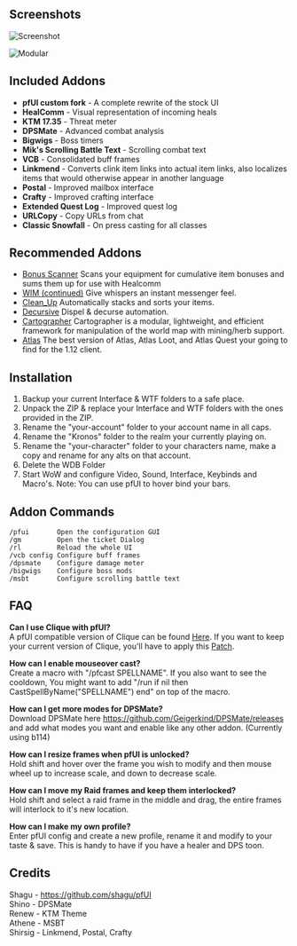 
## Screenshots
![Screenshot](http://i.imgur.com/8i8cHKp.jpg)

![Modular](http://i.imgur.com/jcNkVYZ.jpg)

## Included Addons
*  **pfUI custom fork** - A complete rewrite of the stock UI  
*  **HealComm** - Visual representation of incoming heals  
*  **KTM 17.35** - Threat meter     
*  **DPSMate** - Advanced combat analysis  
*  **Bigwigs** - Boss timers  
*  **Mik's Scrolling Battle Text** - Scrolling combat text  
*  **VCB** - Consolidated buff frames  
*  **Linkmend** - Converts clink item links into actual item links, also localizes items that would otherwise appear in another language  
*  **Postal** - Improved mailbox interface  
*  **Crafty** - Improved crafting interface  
*  **Extended Quest Log** - Improved quest log    
*  **URLCopy** - Copy URLs from chat  
*  **Classic Snowfall** - On press casting for all classes  

## Recommended Addons
* [Bonus Scanner](http://www.vanilla-addons.com/dls/bonusscanner/) Scans your equipment for cumulative item bonuses and sums them up for use with Healcomm
* [WIM (continued)](https://github.com/shirsig/WIM) Give whispers an instant messenger feel.
* [Clean_Up](https://github.com/shirsig/Clean_Up) Automatically stacks and sorts your items.
* [Decursive](https://drive.google.com/open?id=0B5QT3H5F-mBXNDRtbUloODJnWVU) Dispel & decurse automation.
* [Cartographer](https://drive.google.com/open?id=0B5QT3H5F-mBXRHlUbGVrTW1ZUm8) Cartographer is a modular, lightweight, and efficient framework for manipulation of the world map with mining/herb support.
* [Atlas](https://github.com/Cabro/Atlas/) The best version of Atlas, Atlas Loot, and Atlas Quest your going to find for the 1.12 client.

## Installation
1. Backup your current Interface & WTF folders to a safe place.
2. Unpack the ZIP & replace your Interface and WTF folders with the ones provided in the ZIP.
3. Rename the "your-account" folder to your account name in all caps.
4. Rename the "Kronos" folder to the realm your currently playing on.
5. Rename the "your-character" folder to your characters name, make a copy and rename for any alts on that account.
6. Delete the WDB Folder  
7. Start WoW and configure Video, Sound, Interface, Keybinds and Macro's.  Note: You can use pfUI to hover bind your bars.  

## Addon Commands

    /pfui       Open the configuration GUI
    /gm         Open the ticket Dialog
    /rl         Reload the whole UI
    /vcb config Configure buff frames
	/dpsmate    Configure damage meter
	/bigwigs    Configure boss mods
	/msbt       Configure scrolling battle text

## FAQ

**Can I use Clique with pfUI?**  
A pfUI compatible version of Clique can be found [Here](https://github.com/shagu/Clique/releases). If you want to keep your current version of Clique, you'll have to apply this [Patch](https://github.com/shagu/Clique/commit/a5ee56c3f803afbdda07bae9cd330e0d4a75d75a).

**How can I enable mouseover cast?**  
Create a macro with "/pfcast SPELLNAME". If you also want to see the cooldown, You might want to add "/run if nil then CastSpellByName("SPELLNAME") end" on top of the macro.

**How can I get more modes for DPSMate?**  
Download DPSMate here https://github.com/Geigerkind/DPSMate/releases and add what modes you want and enable like any other addon.  (Currently using b114) 	

**How can I resize frames when pfUI is unlocked?**  
Hold shift and hover over the frame you wish to modify and then mouse wheel up to increase scale, and down to decrease scale.

**How can I move my Raid frames and keep them interlocked?**  
Hold shift and select a raid frame in the middle and drag, the entire frames will interlock to it's new location.

**How can I make my own profile?**  
Enter pfUI config and create a new profile, rename it and modify to your taste & save. This is handy to have if you have a healer and DPS toon.
	
## Credits

Shagu - https://github.com/shagu/pfUI  
Shino - DPSMate  
Renew - KTM Theme    
Athene - MSBT  
Shirsig - Linkmend, Postal, Crafty  






